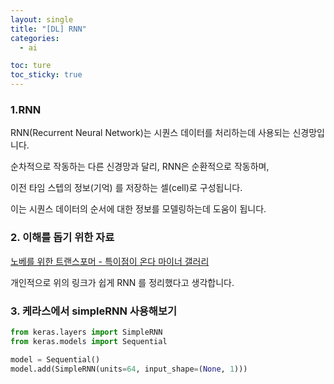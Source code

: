 ```yaml
---
layout: single
title: "[DL] RNN"
categories:
  - ai

toc: ture
toc_sticky: true
---
```


<!-- 위는 머릿말임 아래부터 포스트 본문 -->

### 1.RNN

RNN(Recurrent Neural Network)는 시퀀스 데이터를 처리하는데 사용되는 신경망입니다.

순차적으로 작동하는 다른 신경망과 달리, RNN은 순환적으로 작동하며, 

이전 타임 스텝의 정보(기억) 를 저장하는 셀(cell)로 구성됩니다. 

이는 시퀀스 데이터의 순서에 대한 정보를 모델링하는데 도움이 됩니다.

### 2. 이해를 돕기 위한 자료

[노베를 위한 트랜스포머 - 특이점이 온다 마이너 갤러리](https://gall.dcinside.com/mgallery/board/view/?id=thesingularity&no=57914)

개인적으로 위의 링크가 쉽게 RNN 를  정리했다고 생각합니다.

### 3. 케라스에서 simpleRNN 사용해보기

```python
from keras.layers import SimpleRNN
from keras.models import Sequential

model = Sequential()
model.add(SimpleRNN(units=64, input_shape=(None, 1)))
```